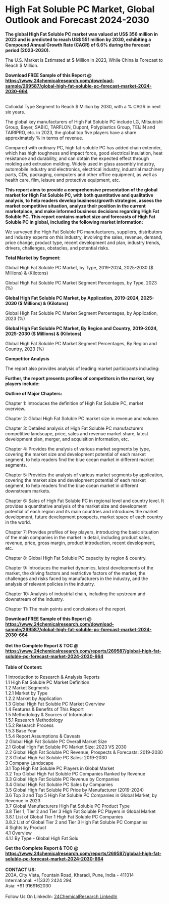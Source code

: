 <h1>High Fat Soluble PC Market, Global Outlook and Forecast 2024-2030</h1><p><strong>The global High Fat Soluble PC market was valued at US$ 356 million in 2023 and is predicted to reach US$ 551 million by 2030, exhibiting a Compound Annual Growth Rate (CAGR) of 6.6% during the forecast period (2023-2030).</strong></p><p>
</p><p>The U.S. Market is Estimated at $ Million in 2023, While China is Forecast to Reach $ Million.</p><div><b>Download FREE Sample of this Report @ 
            <a href="https://www.24chemicalresearch.com/download-sample/269587/global-high-fat-soluble-pc-forecast-market-2024-2030-664">
            https://www.24chemicalresearch.com/download-sample/269587/global-high-fat-soluble-pc-forecast-market-2024-2030-664</a></b></div><br><p>
Colloidal Type Segment to Reach $ Million by 2030, with a % CAGR in next six years.</p><p>
The global key manufacturers of High Fat Soluble PC include LG, Mitsubishi Group, Bayer, SABIC, TARFLON, Dupont, Polyplastics Group, TEIJIN and TAIRIPRO, etc. in 2023, the global top five players have a share approximately % in terms of revenue.</p><p>
Compared with ordinary PC, high fat-soluble PC has added chain extender, which has high toughness and impact force, good electrical insulation, heat resistance and durability, and can obtain the expected effect through molding and extrusion molding. Widely used in glass assembly industry, automobile industry and electronics, electrical industry, industrial machinery parts, CDs, packaging, computers and other office equipment, as well as health care, film, leisure and protective equipment, etc.</p><p>
<strong>This report aims to provide a comprehensive presentation of the global market for High Fat Soluble PC, with both quantitative and qualitative analysis, to help readers develop business/growth strategies, assess the market competitive situation, analyze their position in the current marketplace, and make informed business decisions regarding High Fat Soluble PC. This report contains market size and forecasts of High Fat Soluble PC in global, including the following market information:</strong></p><p>
</p><p>
</p><p>We surveyed the High Fat Soluble PC manufacturers, suppliers, distributors and industry experts on this industry, involving the sales, revenue, demand, price change, product type, recent development and plan, industry trends, drivers, challenges, obstacles, and potential risks.</p><p>
<strong>Total Market by Segment:</strong></p><p>
Global High Fat Soluble PC Market, by Type, 2019-2024, 2025-2030 ($ Millions) &amp; (Kilotons)</p><p>
Global High Fat Soluble PC Market Segment Percentages, by Type, 2023 (%)</p><p>
</p><p>
</p><p><strong>Global High Fat Soluble PC Market, by Application, 2019-2024, 2025-2030 ($ Millions) &amp; (Kilotons)</strong></p><p>
Global High Fat Soluble PC Market Segment Percentages, by Application, 2023 (%)</p><p>
</p><p>
</p><p><strong>Global High Fat Soluble PC Market, By Region and Country, 2019-2024, 2025-2030 ($ Millions) &amp; (Kilotons)</strong></p><p>
Global High Fat Soluble PC Market Segment Percentages, By Region and Country, 2023 (%)</p><p>
</p><p>
</p><p><strong>Competitor Analysis</strong></p><p>
The report also provides analysis of leading market participants including:</p><p>
</p><p>
</p><p><strong>Further, the report presents profiles of competitors in the market, key players include:</strong></p><p>
</p><p>
</p><p><strong>Outline of Major Chapters:</strong></p><p>
Chapter 1: Introduces the definition of High Fat Soluble PC, market overview.</p><p>
Chapter 2: Global High Fat Soluble PC market size in revenue and volume.</p><p>
Chapter 3: Detailed analysis of High Fat Soluble PC manufacturers competitive landscape, price, sales and revenue market share, latest development plan, merger, and acquisition information, etc.</p><p>
Chapter 4: Provides the analysis of various market segments by type, covering the market size and development potential of each market segment, to help readers find the blue ocean market in different market segments.</p><p>
Chapter 5: Provides the analysis of various market segments by application, covering the market size and development potential of each market segment, to help readers find the blue ocean market in different downstream markets.</p><p>
Chapter 6: Sales of High Fat Soluble PC in regional level and country level. It provides a quantitative analysis of the market size and development potential of each region and its main countries and introduces the market development, future development prospects, market space of each country in the world.</p><p>
Chapter 7: Provides profiles of key players, introducing the basic situation of the main companies in the market in detail, including product sales, revenue, price, gross margin, product introduction, recent development, etc.</p><p>
Chapter 8: Global High Fat Soluble PC capacity by region &amp; country.</p><p>
Chapter 9: Introduces the market dynamics, latest developments of the market, the driving factors and restrictive factors of the market, the challenges and risks faced by manufacturers in the industry, and the analysis of relevant policies in the industry.</p><p>
Chapter 10: Analysis of industrial chain, including the upstream and downstream of the industry.</p><p>
Chapter 11: The main points and conclusions of the report.</p><div><b>Download FREE Sample of this Report @ 
            <a href="https://www.24chemicalresearch.com/download-sample/269587/global-high-fat-soluble-pc-forecast-market-2024-2030-664">
            https://www.24chemicalresearch.com/download-sample/269587/global-high-fat-soluble-pc-forecast-market-2024-2030-664</a></b></div><br><div><b>Get the Complete Report & TOC @ 
            <a href="https://www.24chemicalresearch.com/reports/269587/global-high-fat-soluble-pc-forecast-market-2024-2030-664">
            https://www.24chemicalresearch.com/reports/269587/global-high-fat-soluble-pc-forecast-market-2024-2030-664</a></b></div><br>
            <b>Table of Content:</b><p>1 Introduction to Research & Analysis Reports<br />
    1.1 High Fat Soluble PC Market Definition<br />
    1.2 Market Segments<br />
        1.2.1 Market by Type<br />
        1.2.2 Market by Application<br />
    1.3 Global High Fat Soluble PC Market Overview<br />
    1.4 Features & Benefits of This Report<br />
    1.5 Methodology & Sources of Information<br />
        1.5.1 Research Methodology<br />
        1.5.2 Research Process<br />
        1.5.3 Base Year<br />
        1.5.4 Report Assumptions & Caveats<br />
2 Global High Fat Soluble PC Overall Market Size<br />
    2.1 Global High Fat Soluble PC Market Size: 2023 VS 2030<br />
    2.2 Global High Fat Soluble PC Revenue, Prospects & Forecasts: 2019-2030<br />
    2.3 Global High Fat Soluble PC Sales: 2019-2030<br />
3 Company Landscape<br />
    3.1 Top High Fat Soluble PC Players in Global Market<br />
    3.2 Top Global High Fat Soluble PC Companies Ranked by Revenue<br />
    3.3 Global High Fat Soluble PC Revenue by Companies<br />
    3.4 Global High Fat Soluble PC Sales by Companies<br />
    3.5 Global High Fat Soluble PC Price by Manufacturer (2019-2024)<br />
    3.6 Top 3 and Top 5 High Fat Soluble PC Companies in Global Market, by Revenue in 2023<br />
    3.7 Global Manufacturers High Fat Soluble PC Product Type<br />
    3.8 Tier 1, Tier 2 and Tier 3 High Fat Soluble PC Players in Global Market<br />
        3.8.1 List of Global Tier 1 High Fat Soluble PC Companies<br />
        3.8.2 List of Global Tier 2 and Tier 3 High Fat Soluble PC Companies<br />
4 Sights by Product<br />
    4.1 Overview<br />
        4.1.1 By Type - Global High Fat Solu</p><div><b>Get the Complete Report & TOC @ 
            <a href="https://www.24chemicalresearch.com/reports/269587/global-high-fat-soluble-pc-forecast-market-2024-2030-664">
            https://www.24chemicalresearch.com/reports/269587/global-high-fat-soluble-pc-forecast-market-2024-2030-664</a></b></div><br><b>CONTACT US:</b><br>
            203A, City Vista, Fountain Road, Kharadi, Pune, India - 411014<br>
            International: +1(332) 2424 294<br>
            Asia: +91 9169162030 <br><br>
            Follow Us On LinkedIn: <a href="https://www.linkedin.com/company/24chemicalresearch/">24ChemicalResearch LinkedIn</a>